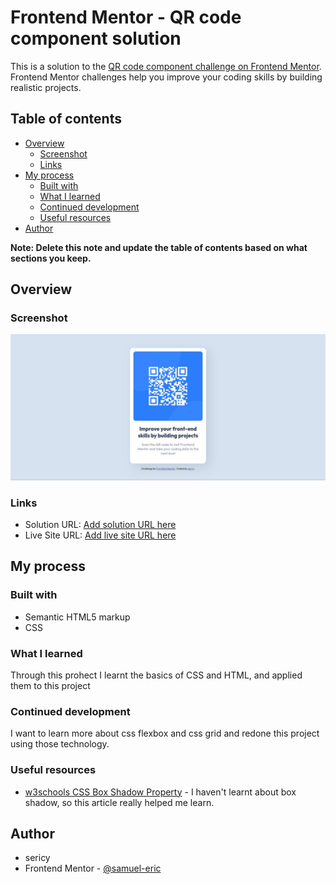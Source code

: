 # Frontend Mentor - QR code component solution

This is a solution to the [QR code component challenge on Frontend Mentor](https://www.frontendmentor.io/challenges/qr-code-component-iux_sIO_H). Frontend Mentor challenges help you improve your coding skills by building realistic projects.

## Table of contents

- [Overview](#overview)
  - [Screenshot](#screenshot)
  - [Links](#links)
- [My process](#my-process)
  - [Built with](#built-with)
  - [What I learned](#what-i-learned)
  - [Continued development](#continued-development)
  - [Useful resources](#useful-resources)
- [Author](#author)

**Note: Delete this note and update the table of contents based on what sections you keep.**

## Overview

### Screenshot

![](./screenshot.jpg)

### Links

- Solution URL: [Add solution URL here](https://your-solution-url.com)
- Live Site URL: [Add live site URL here](https://your-live-site-url.com)

## My process

### Built with

- Semantic HTML5 markup
- CSS

### What I learned

Through this prohect I learnt the basics of CSS and HTML, and applied them to this project

### Continued development

I want to learn more about css flexbox and css grid and redone this project using those technology.

### Useful resources

- [w3schools CSS Box Shadow Property](https://www.w3schools.com/cssref/css3_pr_box-shadow.asp) - I haven't learnt about box shadow, so this article really helped me learn.

## Author

- sericy
- Frontend Mentor - [@samuel-eric](https://www.frontendmentor.io/profile/yourusername)
